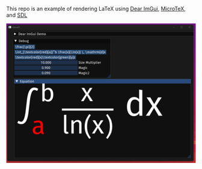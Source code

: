 This repo is an example of rendering LaTeX using [Dear ImGui](https://github.com/ocornut/imgui), [MicroTeX](https://github.com/NanoMichael/MicroTeX), and [SDL](https://github.com/libsdl-org/SDL)

![screenshot](assets/screenshot.png)



